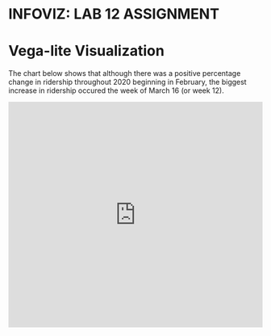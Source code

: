 # INFOVIZ: LAB 12 ASSIGNMENT 
<html>
  <h1>Vega-lite Visualization</h1>
  <p> The chart below shows that although there was a positive percentage change in ridership throughout 2020 beginning in February, the biggest increase in ridership occured the week of March 16 (or week 12).</p>
  <iframe width="100%" height="447" frameborder="0"
  src="https://observablehq.com/embed/dbaa7d7649c9e636?cells=bikeChange"></iframe>
  
  
  
</html>
